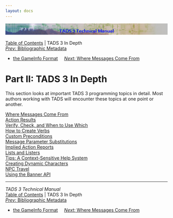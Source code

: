 ```yaml
---
layout: docs
---
```

<div class="topbar">

<img src="topbar.jpg" data-border="0" />

</div>

<div class="nav">

<a href="toc.html" class="nav">Table of Contents</a> \| TADS 3 In Depth  
<span class="navnp"><a href="gameinfo.html" class="nav"><em>Prev:</em> Bibliographic Metadata
- the GameInfo Format</a>    
<a href="t3messages.html" class="nav"><em>Next:</em> Where Messages Come
From</a>     </span>

</div>

<div class="main">

# Part II: TADS 3 In Depth

This section looks at important TADS 3 programming topics in detail.
Most authors working with TADS will encounter these topics at one point
or another.

<div class="sectoc">

[Where Messages Come From](t3messages.html)  
[Action Results](t3res.html)  
[Verify, Check, and When to Use Which](t3verchk.html)  
[How to Create Verbs](t3verb.html)  
[Custom Preconditions](t3precond.html)  
[Message Parameter Substitutions](t3msg.html)  
[Implied Action Reports](t3imp_action.html)  
[Lists and Listers](t3lister.html)  
[Tips: A Context-Sensitive Help System](t3tips.html)  
[Creating Dynamic Characters](t3actor.html)  
[NPC Travel](t3npcTravel.html)  
[Using the Banner API](t3banner.html)  

</div>

</div>

------------------------------------------------------------------------

<div class="navb">

*TADS 3 Technical Manual*  
<a href="toc.html" class="nav">Table of Contents</a> \| TADS 3 In Depth  
<span class="navnp"><a href="gameinfo.html" class="nav"><em>Prev:</em> Bibliographic Metadata
- the GameInfo Format</a>    
<a href="t3messages.html" class="nav"><em>Next:</em> Where Messages Come
From</a>     </span>

</div>

